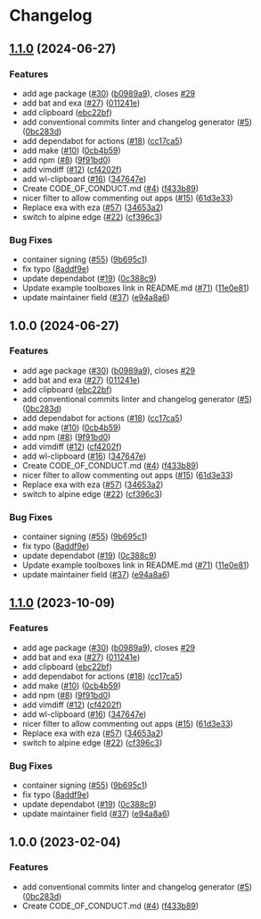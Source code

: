 # Changelog

## [1.1.0](https://github.com/CorpSouth/BlueCap/compare/v1.0.0...v1.1.0) (2024-06-27)


### Features

* add age package ([#30](https://github.com/CorpSouth/BlueCap/issues/30)) ([b0989a9](https://github.com/CorpSouth/BlueCap/commit/b0989a9f791771999c105122b64cbf8687574650)), closes [#29](https://github.com/CorpSouth/BlueCap/issues/29)
* add bat and exa ([#27](https://github.com/CorpSouth/BlueCap/issues/27)) ([011241e](https://github.com/CorpSouth/BlueCap/commit/011241e4ac1fdee5f3fbe8b8321e44ba8a0cb561))
* add clipboard ([ebc22bf](https://github.com/CorpSouth/BlueCap/commit/ebc22bf72a10043ebec55c285dfe5274f1378cc5))
* add conventional commits linter and changelog generator ([#5](https://github.com/CorpSouth/BlueCap/issues/5)) ([0bc283d](https://github.com/CorpSouth/BlueCap/commit/0bc283d271878071ef50a413bab48f3bfc1ab312))
* add dependabot for actions ([#18](https://github.com/CorpSouth/BlueCap/issues/18)) ([cc17ca5](https://github.com/CorpSouth/BlueCap/commit/cc17ca5202c1777d5e64799b00cb235b72027e24))
* add make ([#10](https://github.com/CorpSouth/BlueCap/issues/10)) ([0cb4b59](https://github.com/CorpSouth/BlueCap/commit/0cb4b59cdd98c47d2f6bfa21f801b99b045d5e40))
* add npm ([#8](https://github.com/CorpSouth/BlueCap/issues/8)) ([9f91bd0](https://github.com/CorpSouth/BlueCap/commit/9f91bd09272617c7b9203014222353265dc24947))
* add vimdiff ([#12](https://github.com/CorpSouth/BlueCap/issues/12)) ([cf4202f](https://github.com/CorpSouth/BlueCap/commit/cf4202f76752561d9b926c81933342a119e8a258))
* add wl-clipboard ([#16](https://github.com/CorpSouth/BlueCap/issues/16)) ([347647e](https://github.com/CorpSouth/BlueCap/commit/347647ea7f9f7bdb3b42d2a565df866f027a7ade))
* Create CODE_OF_CONDUCT.md ([#4](https://github.com/CorpSouth/BlueCap/issues/4)) ([f433b89](https://github.com/CorpSouth/BlueCap/commit/f433b89a1ed125c6c0a251c1eec60525cfe35820))
* nicer filter to allow commenting out apps ([#15](https://github.com/CorpSouth/BlueCap/issues/15)) ([61d3e33](https://github.com/CorpSouth/BlueCap/commit/61d3e330beb9c2a8bd557ef3872aa6595c76b1b2))
* Replace exa with eza ([#57](https://github.com/CorpSouth/BlueCap/issues/57)) ([34653a2](https://github.com/CorpSouth/BlueCap/commit/34653a2dde5b4e1cf895a2d65fc9168e064fa224))
* switch to alpine edge ([#22](https://github.com/CorpSouth/BlueCap/issues/22)) ([cf396c3](https://github.com/CorpSouth/BlueCap/commit/cf396c369ae8d8bb052df9b0c39d392f61b909ba))


### Bug Fixes

* container signing ([#55](https://github.com/CorpSouth/BlueCap/issues/55)) ([9b695c1](https://github.com/CorpSouth/BlueCap/commit/9b695c1a21a94e7b6a40f5175408b8fc650e9413))
* fix typo ([8addf9e](https://github.com/CorpSouth/BlueCap/commit/8addf9e4499a83b2b9b591e9808470f3e3f6a46e))
* update dependabot ([#19](https://github.com/CorpSouth/BlueCap/issues/19)) ([0c388c9](https://github.com/CorpSouth/BlueCap/commit/0c388c958985cdc7d3c2d3de5d6d58de09472edf))
* Update example toolboxes link in README.md ([#71](https://github.com/CorpSouth/BlueCap/issues/71)) ([11e0e81](https://github.com/CorpSouth/BlueCap/commit/11e0e81e3357638fa675dc6bbf06ab5443076c24))
* update maintainer field ([#37](https://github.com/CorpSouth/BlueCap/issues/37)) ([e94a8a6](https://github.com/CorpSouth/BlueCap/commit/e94a8a69c34f5692514ebcc8c3ac21e2f33aa947))

## 1.0.0 (2024-06-27)


### Features

* add age package ([#30](https://github.com/CorpSouth/BlueCap/issues/30)) ([b0989a9](https://github.com/CorpSouth/BlueCap/commit/b0989a9f791771999c105122b64cbf8687574650)), closes [#29](https://github.com/CorpSouth/BlueCap/issues/29)
* add bat and exa ([#27](https://github.com/CorpSouth/BlueCap/issues/27)) ([011241e](https://github.com/CorpSouth/BlueCap/commit/011241e4ac1fdee5f3fbe8b8321e44ba8a0cb561))
* add clipboard ([ebc22bf](https://github.com/CorpSouth/BlueCap/commit/ebc22bf72a10043ebec55c285dfe5274f1378cc5))
* add conventional commits linter and changelog generator ([#5](https://github.com/CorpSouth/BlueCap/issues/5)) ([0bc283d](https://github.com/CorpSouth/BlueCap/commit/0bc283d271878071ef50a413bab48f3bfc1ab312))
* add dependabot for actions ([#18](https://github.com/CorpSouth/BlueCap/issues/18)) ([cc17ca5](https://github.com/CorpSouth/BlueCap/commit/cc17ca5202c1777d5e64799b00cb235b72027e24))
* add make ([#10](https://github.com/CorpSouth/BlueCap/issues/10)) ([0cb4b59](https://github.com/CorpSouth/BlueCap/commit/0cb4b59cdd98c47d2f6bfa21f801b99b045d5e40))
* add npm ([#8](https://github.com/CorpSouth/BlueCap/issues/8)) ([9f91bd0](https://github.com/CorpSouth/BlueCap/commit/9f91bd09272617c7b9203014222353265dc24947))
* add vimdiff ([#12](https://github.com/CorpSouth/BlueCap/issues/12)) ([cf4202f](https://github.com/CorpSouth/BlueCap/commit/cf4202f76752561d9b926c81933342a119e8a258))
* add wl-clipboard ([#16](https://github.com/CorpSouth/BlueCap/issues/16)) ([347647e](https://github.com/CorpSouth/BlueCap/commit/347647ea7f9f7bdb3b42d2a565df866f027a7ade))
* Create CODE_OF_CONDUCT.md ([#4](https://github.com/CorpSouth/BlueCap/issues/4)) ([f433b89](https://github.com/CorpSouth/BlueCap/commit/f433b89a1ed125c6c0a251c1eec60525cfe35820))
* nicer filter to allow commenting out apps ([#15](https://github.com/CorpSouth/BlueCap/issues/15)) ([61d3e33](https://github.com/CorpSouth/BlueCap/commit/61d3e330beb9c2a8bd557ef3872aa6595c76b1b2))
* Replace exa with eza ([#57](https://github.com/CorpSouth/BlueCap/issues/57)) ([34653a2](https://github.com/CorpSouth/BlueCap/commit/34653a2dde5b4e1cf895a2d65fc9168e064fa224))
* switch to alpine edge ([#22](https://github.com/CorpSouth/BlueCap/issues/22)) ([cf396c3](https://github.com/CorpSouth/BlueCap/commit/cf396c369ae8d8bb052df9b0c39d392f61b909ba))


### Bug Fixes

* container signing ([#55](https://github.com/CorpSouth/BlueCap/issues/55)) ([9b695c1](https://github.com/CorpSouth/BlueCap/commit/9b695c1a21a94e7b6a40f5175408b8fc650e9413))
* fix typo ([8addf9e](https://github.com/CorpSouth/BlueCap/commit/8addf9e4499a83b2b9b591e9808470f3e3f6a46e))
* update dependabot ([#19](https://github.com/CorpSouth/BlueCap/issues/19)) ([0c388c9](https://github.com/CorpSouth/BlueCap/commit/0c388c958985cdc7d3c2d3de5d6d58de09472edf))
* Update example toolboxes link in README.md ([#71](https://github.com/CorpSouth/BlueCap/issues/71)) ([11e0e81](https://github.com/CorpSouth/BlueCap/commit/11e0e81e3357638fa675dc6bbf06ab5443076c24))
* update maintainer field ([#37](https://github.com/CorpSouth/BlueCap/issues/37)) ([e94a8a6](https://github.com/CorpSouth/BlueCap/commit/e94a8a69c34f5692514ebcc8c3ac21e2f33aa947))

## [1.1.0](https://github.com/ublue-os/boxkit/compare/v1.0.0...v1.1.0) (2023-10-09)


### Features

* add age package ([#30](https://github.com/ublue-os/boxkit/issues/30)) ([b0989a9](https://github.com/ublue-os/boxkit/commit/b0989a9f791771999c105122b64cbf8687574650)), closes [#29](https://github.com/ublue-os/boxkit/issues/29)
* add bat and exa ([#27](https://github.com/ublue-os/boxkit/issues/27)) ([011241e](https://github.com/ublue-os/boxkit/commit/011241e4ac1fdee5f3fbe8b8321e44ba8a0cb561))
* add clipboard ([ebc22bf](https://github.com/ublue-os/boxkit/commit/ebc22bf72a10043ebec55c285dfe5274f1378cc5))
* add dependabot for actions ([#18](https://github.com/ublue-os/boxkit/issues/18)) ([cc17ca5](https://github.com/ublue-os/boxkit/commit/cc17ca5202c1777d5e64799b00cb235b72027e24))
* add make ([#10](https://github.com/ublue-os/boxkit/issues/10)) ([0cb4b59](https://github.com/ublue-os/boxkit/commit/0cb4b59cdd98c47d2f6bfa21f801b99b045d5e40))
* add npm ([#8](https://github.com/ublue-os/boxkit/issues/8)) ([9f91bd0](https://github.com/ublue-os/boxkit/commit/9f91bd09272617c7b9203014222353265dc24947))
* add vimdiff ([#12](https://github.com/ublue-os/boxkit/issues/12)) ([cf4202f](https://github.com/ublue-os/boxkit/commit/cf4202f76752561d9b926c81933342a119e8a258))
* add wl-clipboard ([#16](https://github.com/ublue-os/boxkit/issues/16)) ([347647e](https://github.com/ublue-os/boxkit/commit/347647ea7f9f7bdb3b42d2a565df866f027a7ade))
* nicer filter to allow commenting out apps ([#15](https://github.com/ublue-os/boxkit/issues/15)) ([61d3e33](https://github.com/ublue-os/boxkit/commit/61d3e330beb9c2a8bd557ef3872aa6595c76b1b2))
* Replace exa with eza ([#57](https://github.com/ublue-os/boxkit/issues/57)) ([34653a2](https://github.com/ublue-os/boxkit/commit/34653a2dde5b4e1cf895a2d65fc9168e064fa224))
* switch to alpine edge ([#22](https://github.com/ublue-os/boxkit/issues/22)) ([cf396c3](https://github.com/ublue-os/boxkit/commit/cf396c369ae8d8bb052df9b0c39d392f61b909ba))


### Bug Fixes

* container signing ([#55](https://github.com/ublue-os/boxkit/issues/55)) ([9b695c1](https://github.com/ublue-os/boxkit/commit/9b695c1a21a94e7b6a40f5175408b8fc650e9413))
* fix typo ([8addf9e](https://github.com/ublue-os/boxkit/commit/8addf9e4499a83b2b9b591e9808470f3e3f6a46e))
* update dependabot ([#19](https://github.com/ublue-os/boxkit/issues/19)) ([0c388c9](https://github.com/ublue-os/boxkit/commit/0c388c958985cdc7d3c2d3de5d6d58de09472edf))
* update maintainer field ([#37](https://github.com/ublue-os/boxkit/issues/37)) ([e94a8a6](https://github.com/ublue-os/boxkit/commit/e94a8a69c34f5692514ebcc8c3ac21e2f33aa947))

## 1.0.0 (2023-02-04)


### Features

* add conventional commits linter and changelog generator ([#5](https://github.com/ublue-os/boxkit/issues/5)) ([0bc283d](https://github.com/ublue-os/boxkit/commit/0bc283d271878071ef50a413bab48f3bfc1ab312))
* Create CODE_OF_CONDUCT.md ([#4](https://github.com/ublue-os/boxkit/issues/4)) ([f433b89](https://github.com/ublue-os/boxkit/commit/f433b89a1ed125c6c0a251c1eec60525cfe35820))
